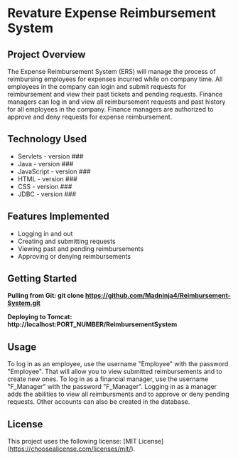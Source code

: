 # Revature Expense Reimbursement System

## Project Overview
The Expense Reimbursement System (ERS) will manage the process of reimbursing employees for expenses incurred while on company time. All employees in the company can login and submit requests for reimbursement and view their past tickets and pending requests. Finance managers can log in and view all reimbursement requests and past history for all employees in the company. Finance managers are authorized to approve and deny requests for expense reimbursement.

## Technology Used
* Servlets - version ###
* Java - version ###
* JavaScript - version ###
* HTML - version ###
* CSS - version ###
* JDBC - version ###

## Features Implemented
* Logging in and out
* Creating and submitting requests
* Viewing past and pending reimbursements
* Approving or denying reimbursements

## Getting Started
**Pulling from Git: git clone https://github.com/Madninja4/Reimbursement-System.git**

**Deploying to Tomcat: http://localhost:PORT_NUMBER/ReimbursementSystem**

## Usage
To log in as an employee, use the username "Employee" with the password "Employee". That will allow you to view submitted reimbursements and to create new ones. To log in as a financial manager, use the username "F_Manager" with the password "F_Manager". Logging in as a manager adds the abilities to view all reimbursments and to approve or deny pending requests. Other accounts can also be created in the database.

## License
This project uses the following license: [MIT License] (https://choosealicense.com/licenses/mit/).
